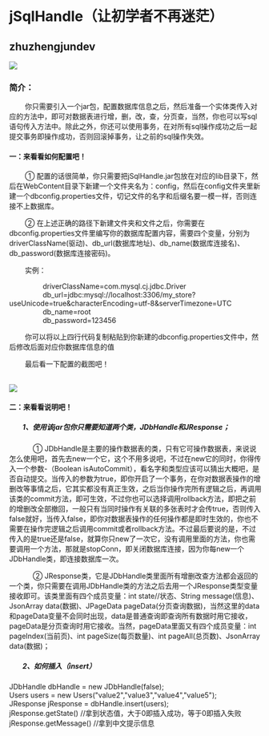 <html>
        <body>
        <h1>jSqlHandle（让初学者不再迷茫）</h1>
        <h2>zhuzhengjundev</h2>
        <img src="https://qlogo1.store.qq.com/qzone/1471888328/1471888328/100?1590622011">
        <h3>简介：</h3>
        <p>&nbsp;&nbsp;&nbsp;&nbsp;&nbsp;&nbsp;&nbsp;&nbsp;你只需要引入一个jar包，配置数据库信息之后，然后准备一个实体类传入对应的方法中，即可对数据表进行增，删，改，查，分页查，当然，你也可以写sql语句传入方法中。除此之外，你还可以使用事务，在对所有sql操作成功之后一起提交事务即操作成功，否则回滚掉事务，让之前的sql操作失效。
        </p>
        <h4>一：来看看如何配置吧！</h4>
        <p>&nbsp;&nbsp;&nbsp;&nbsp;&nbsp;&nbsp;&nbsp;&nbsp;① 配置的话很简单，你只需要把jSqlHandle.jar包放在对应的lib目录下，然后在WebContent目录下新建一个文件夹名为：config，然后在config文件夹里新建一个dbconfig.properties文件，切记文件的名字和后缀名要一模一样，否则连接不上数据库。</p>
        <p>&nbsp;&nbsp;&nbsp;&nbsp;&nbsp;&nbsp;&nbsp;&nbsp;② 在上述正确的路径下新建文件夹和文件之后，你需要在dbconfig.properties文件里编写你的数据库配置内容，需要四个变量，分别为driverClassName(驱动)、db_url(数据库地址)、db_name(数据库连接名)、db_password(数据库连接密码)。</p>
        <p>&nbsp;&nbsp;&nbsp;&nbsp;&nbsp;&nbsp;&nbsp;&nbsp;实例：</p>
        <p>     &nbsp;&nbsp;&nbsp;&nbsp;&nbsp;&nbsp;&nbsp;&nbsp;&nbsp;&nbsp;&nbsp;&nbsp;&nbsp;&nbsp;&nbsp;&nbsp;
                driverClassName=com.mysql.cj.jdbc.Driver<br>
                &nbsp;&nbsp;&nbsp;&nbsp;&nbsp;&nbsp;&nbsp;&nbsp;&nbsp;&nbsp;&nbsp;&nbsp;&nbsp;&nbsp;&nbsp;&nbsp;
                db_url=jdbc:mysql://localhost:3306/my_store?useUnicode=true&characterEncoding=utf-8&serverTimezone=UTC<br>
                &nbsp;&nbsp;&nbsp;&nbsp;&nbsp;&nbsp;&nbsp;&nbsp;&nbsp;&nbsp;&nbsp;&nbsp;&nbsp;&nbsp;&nbsp;&nbsp;
                db_name=root<br>
                &nbsp;&nbsp;&nbsp;&nbsp;&nbsp;&nbsp;&nbsp;&nbsp;&nbsp;&nbsp;&nbsp;&nbsp;&nbsp;&nbsp;&nbsp;&nbsp;
                db_password=123456<br>
        </p>
        <p>&nbsp;&nbsp;&nbsp;&nbsp;&nbsp;&nbsp;&nbsp;&nbsp;你可以将以上四行代码复制粘贴到你新建的dbconfig.properties文件中，然后修改后面对应你数据库信息的值</p>
        <p>&nbsp;&nbsp;&nbsp;&nbsp;&nbsp;&nbsp;&nbsp;&nbsp;最后看一下配置的截图吧！</p><br>
        <img src="http://a1.qpic.cn/psc?/V100BnzP2hNMuE/qWkkGOdvaHRbO0s2SzmJ0NRgdj09ekusZlZr8Kz*SRJhLXbkGm6MNPTJ0BVt5B*Yal*NqsTMe8FGjIHkptXzxQ!!/c&ek=1&kp=1&pt=0&bo=iwWQAgAAAAADFy4!&tl=1&vuin=1471888328&tm=1594108800&sce=60-2-2&rf=0-0">
        <h4>二：来看看说明吧！</h4>
        <h5>&nbsp;&nbsp;&nbsp;&nbsp;&nbsp;&nbsp;&nbsp;&nbsp;1、使用该jar包你只需要知道两个类，JDbHandle和JResponse；</h5>
        <p>&nbsp;&nbsp;&nbsp;&nbsp;&nbsp;&nbsp;&nbsp;&nbsp;&nbsp;&nbsp;&nbsp;&nbsp;① JDbHandle是主要的操作数据表的类，只有它可操作数据表，来说说怎么使用吧，首先去new一个它，这个不用多说吧，不过在new它的同时，你得传入一个参数-（Boolean isAutoCommit），看名字和类型应该可以猜出大概吧，是否自动提交。当传入的参数为true，即你开启了一个事务，在你对数据表操作的增删改等事情之后，它其实都没有真正生效，之后当你操作完所有逻辑之后，再调用该类的commit方法，即可生效，不过你也可以选择调用rollback方法，即把之前的增删改全部撤回，一般只有当同时操作有关联的多张表时才会传true，否则传入false就好，当传入false，即你对数据表操作的任何操作都是即时生效的，你也不需要在操作完逻辑之后调用commit或者rollback方法。不过最后要说的是，不过传入的是true还是false，就算你只new了一次它，没有调用里面的方法，你也需要调用一个方法，那就是stopConn，即关闭数据库连接，因为你每new一个JDbHandle类，即连接数据库一次。</p>
        <p>&nbsp;&nbsp;&nbsp;&nbsp;&nbsp;&nbsp;&nbsp;&nbsp;&nbsp;&nbsp;&nbsp;&nbsp;② JResponse类，它是JDbHandle类里面所有增删改查方法都会返回的一个类，你只需要在调用JDbHandle类的方法之后去用一个JResponse类型变量接收即可。该类里面有四个成员变量：int state//状态、String message(信息)、JsonArray data(数据)、JPageData pageData(分页查询数据)，当然这里的data和pageData变量不会同时出现，data是普通查询即查询所有数据时用它接收，pageData是分页查询时用它接收。当然，pageData里面又有四个成员变量：int pageIndex(当前页)、int pageSize(每页数量)、int pageAll(总页数)、JsonArray data(数据)；</p>
        <h5>&nbsp;&nbsp;&nbsp;&nbsp;&nbsp;&nbsp;&nbsp;&nbsp;2、如何插入（insert）</h5>
        <p>
                JDbHandle dbHandle = new JDbHandle(false);<br>
                Users users = new Users("value2","value3","value4","value5");<br>
                JResponse jResponse = dbHandle.insert(users);<br>
                jResponse.getState() //拿到状态值，大于0即插入成功，等于0即插入失败<br>
                jResponse.getMessage() //拿到中文提示信息
        </p>
        </body>
</html>
